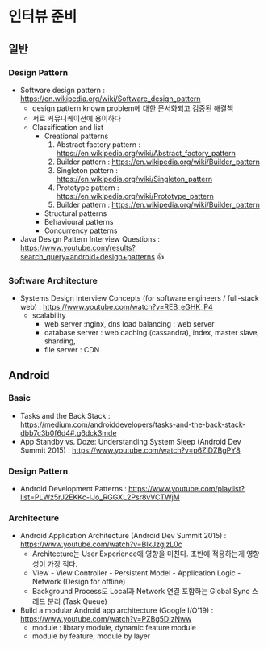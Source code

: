 # 인터뷰 준비
  
## 일반

### Design Pattern
* Software design pattern : https://en.wikipedia.org/wiki/Software_design_pattern
  * design pattern known problem에 대한 문서화되고 검증된 해결책
  * 서로 커뮤니케이션에 용이하다
  * Classification and list
    * Creational patterns
      1. Abstract factory pattern : https://en.wikipedia.org/wiki/Abstract_factory_pattern
      1. Builder pattern : https://en.wikipedia.org/wiki/Builder_pattern
      1. Singleton pattern : https://en.wikipedia.org/wiki/Singleton_pattern
      1. Prototype pattern : https://en.wikipedia.org/wiki/Prototype_pattern
      1. Builder pattern : https://en.wikipedia.org/wiki/Builder_pattern 
    * Structural patterns
    * Behavioural patterns
    * Concurrency patterns
* Java Design Pattern Interview Questions : https://www.youtube.com/results?search_query=android+design+patterns :+1:
    
### Software Architecture
* Systems Design Interview Concepts (for software engineers / full-stack web) : https://www.youtube.com/watch?v=REB_eGHK_P4
  * scalability
    * web server :nginx, dns load balancing : web server
    * database server : web caching (cassandra), index, master slave, sharding,
    * file server : CDN

## Android

### Basic
* Tasks and the Back Stack : https://medium.com/androiddevelopers/tasks-and-the-back-stack-dbb7c3b0f6d4#.g6dck3mde
* App Standby vs. Doze: Understanding System Sleep (Android Dev Summit 2015) : https://www.youtube.com/watch?v=p6ZiDZBgPY8
### Design Pattern
* Android Development Patterns : https://www.youtube.com/playlist?list=PLWz5rJ2EKKc-lJo_RGGXL2Psr8vVCTWjM

### Architecture

* Android Application Architecture (Android Dev Summit 2015) : https://www.youtube.com/watch?v=BlkJzgjzL0c
  * Architecture는 User Experience에 영향을 미친다. 초반에 적용하는게 영향성이 가장 적다.
  * View - View Controller - Persistent Model - Application Logic - Network (Design for offline)
  * Background Process도 Local과 Network 연결 포함하는 Global Sync 스레드 분리 (Task Queue) 
* Build a modular Android app architecture (Google I/O'19) : https://www.youtube.com/watch?v=PZBg5DIzNww
  * module : library module, dynamic feature module
  * module by feature, module by layer

